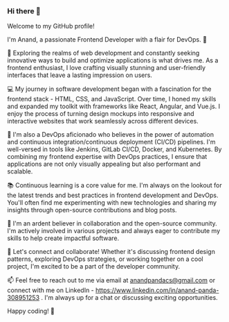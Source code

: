 ### Hi there 👋

Welcome to my GitHub profile!

 I'm Anand, a passionate Frontend Developer with a flair for DevOps. 🚀

🔭 Exploring the realms of web development and constantly seeking innovative ways to build and optimize applications is what drives me. As a frontend enthusiast, I love crafting visually stunning and user-friendly interfaces that leave a lasting impression on users.

💻 My journey in software development began with a fascination for the frontend stack - HTML, CSS, and JavaScript. Over time, I honed my skills and expanded my toolkit with frameworks like React, Angular, and Vue.js. I enjoy the process of turning design mockups into responsive and interactive websites that work seamlessly across different devices.

🔧 I'm also a DevOps aficionado who believes in the power of automation and continuous integration/continuous deployment (CI/CD) pipelines. I'm well-versed in tools like Jenkins, GitLab CI/CD, Docker, and Kubernetes. By combining my frontend expertise with DevOps practices, I ensure that applications are not only visually appealing but also performant and scalable.

📚 Continuous learning is a core value for me. I'm always on the lookout for the latest trends and best practices in frontend development and DevOps. You'll often find me experimenting with new technologies and sharing my insights through open-source contributions and blog posts.

🌟 I'm an ardent believer in collaboration and the open-source community. I'm actively involved in various projects and always eager to contribute my skills to help create impactful software.

🎯 Let's connect and collaborate! Whether it's discussing frontend design patterns, exploring DevOps strategies, or working together on a cool project, I'm excited to be a part of the developer community.

📫 Feel free to reach out to me via email at anandpandacs@gmail.com or connect with me on LinkedIn - https://www.linkedin.com/in/anand-panda-308951253 . I'm always up for a chat or discussing exciting opportunities.

Happy coding! 🚀

<!--
**andycodes3/andycodes3** is a ✨ _special_ ✨ repository because its `README.md` (this file) appears on your GitHub profile.

Here are some ideas to get you started:

- 🔭 I’m currently working on ...
- 🌱 I’m currently learning ...
- 👯 I’m looking to collaborate on ...
- 🤔 I’m looking for help with ...
- 💬 Ask me about .

-->
